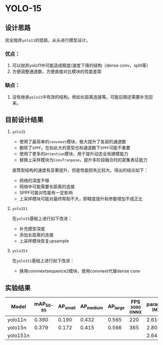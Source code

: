 # YOLO-15


## 设计思路

完全抛弃`yolo11`的思路，从头进行模型设计。

### 优点：
1. 可以抛弃yolo11中可能造成精度/速度下降的结构（dense conv，split等）
2. 方便调整通道数，方便直接对比模块的性能差距

### 缺点：
1. 没有继承`yolo11`中有效的结构，例如长距离连接等。可能后期还需要补充回来。


## 目前设计结果
1. `yolo15`
   - 使用了最简单的`convnext`模块，极大提升了各层的通道数
   - 删除了`SPPF`，在如此大的感受也和通道数下`SPPF`可能不重要
   - 使用了更多的`Attention`模块，用于提升动态全局建模能力
   - 替换上采样模块为`ConvTranpose`，提升多阶段融合时的密集表征能力

   直筒型结构的速度有显著提升，但是性能损失比较大。得出的结论如下：
   - 网络的深度不够
   - 网络中可能需要长距离的连接
   - SPPF可能对性能有一定影响
   - 上采样模块可能对最终帮助不大，即精度提升和参数增加不成正比

2. `yolo151`

   在`yolo15`基础上进行如下改进：
   - 补充模型深度
   - 添加长距离的连接
   - 上采样模块恢复upsample

3. `yolo153`

   在`yolo151`基础上进行如下改进：
   - 换用convnextsequence2模块，使用convnext代替dense conv

## 实验结果
| Model | mAP<sub>50-95</sub> | AP<sub>small</sub> | AP<sub>medium</sub> | AP<sub>large</sub> | FPS<br><sup>3090 ONNX</sup>  | params<br><sup>(M)</sup> |FLOPs<br><sup>(B) |
| -------- | ----- | ----- | ----- | ----- | --- | ----- | ---- |
| yolo11n  | 0.390 | 0.190 | 0.432 | 0.565 | 220 | 2.616 | 6.48 |
| yolo15n  | 0.379 | 0.172 | 0.415 | 0.566 | 365 | 2.803 | 6.53 |
| yolo151n |       |       |       |       |     | 2.641 | 6.52 |
